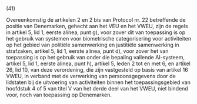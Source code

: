 (41)

Overeenkomstig de artikelen 2 en 2 bis van Protocol nr. 22 betreffende de positie van Denemarken, gehecht aan het VEU en het VWEU, zijn de regels in artikel 5, lid 1, eerste alinea, punt g), voor zover dit van toepassing is op het gebruik van systemen voor biometrische categorisering voor activiteiten op het gebied van politiële samenwerking en justitiële samenwerking in strafzaken, artikel 5, lid 1, eerste alinea, punt d), voor zover het van toepassing is op het gebruik van onder die bepaling vallende AI-systeem, artikel 5, lid 1, eerste alinea, punt h), artikel 5, leden 2 tot en met 6, en artikel 26, lid 10, van deze verordening, die zijn vastgesteld op basis van artikel 16 VWEU, in verband met de verwerking van persoonsgegevens door de lidstaten bij de uitvoering van activiteiten binnen het toepassingsgebied van hoofdstuk 4 of 5 van titel V van het derde deel van het VWEU, niet bindend voor, noch van toepassing op Denemarken.
